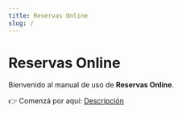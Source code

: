 ```yaml
---
title: Reservas Online
slug: /
---
```


# Reservas Online

Bienvenido al manual de uso de **Reservas Online**.

👉 Comenzá por aquí: [Descripción](/reservas-online/descripcion)
